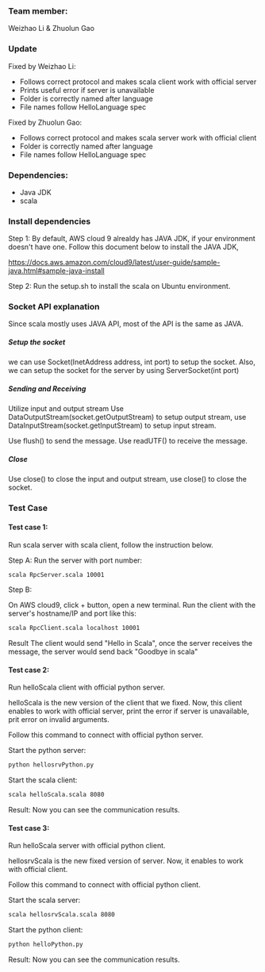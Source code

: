 ### Team member:
Weizhao Li & Zhuolun Gao

### Update

Fixed by Weizhao Li:
+ Follows correct protocol and makes scala client work with official server
+ Prints useful error if server is unavailable
+ Folder is correctly named after language
+ File names follow HelloLanguage spec

Fixed by Zhuolun Gao:
+ Follows correct protocol and makes scala server work with official client
+ Folder is correctly named after language
+ File names follow HelloLanguage spec

### Dependencies:
+ Java JDK
+ scala

### Install dependencies
Step 1:
By default, AWS cloud 9 alrealdy has JAVA JDK, if your environment doesn't have one.
Follow this document below to install the JAVA JDK,

https://docs.aws.amazon.com/cloud9/latest/user-guide/sample-java.html#sample-java-install

Step 2:
Run the setup.sh to install the scala on Ubuntu environment.


### Socket API explanation

Since scala mostly uses JAVA API, most of the API is the same as JAVA.

##### Setup the socket

we can use Socket(InetAddress address, int port) to setup the socket. 
Also, we can setup the socket for the server by using ServerSocket(int port)

##### Sending and Receiving

Utilize input and output stream 
Use DataOutputStream(socket.getOutputStream) to setup output stream, use DataInputStream(socket.getInputStream) to setup input stream.

Use flush() to send the message. Use readUTF() to receive the message.

##### Close

Use close() to close the input and output stream, use close() to close the socket.



### Test Case
#### Test case 1:

Run scala server with scala client, follow the instruction below.

Step A:
Run the server with port number:

```bash
scala RpcServer.scala 10001
```

Step B:

On AWS cloud9, click + button, open a new terminal. Run the client with the server's hostname/IP and port like this:

```bash
scala RpcClient.scala localhost 10001
```

Result
The client would send "Hello in Scala", once the server receives the message, the server would send back "Goodbye in scala"


#### Test case 2:
Run helloScala client with official python server.

helloScala is the new version of the client that we fixed. Now, this client enables to work with official server, print the error
if server is unavailable, prit error on invalid arguments.

Follow this command to connect with official python server.

Start the python server:

```bash
python hellosrvPython.py
```

Start the scala client:

```bash
scala helloScala.scala 8080
```

Result:
Now you can see the communication results.

#### Test case 3:
Run helloScala server with official python client.

hellosrvScala is the new fixed version of server. Now, it enables to work with official client.

Follow this command to connect with official python client.

Start the scala server: 

```bash
scala hellosrvScala.scala 8080
```

Start the python client:
```bash
python helloPython.py
```

Result:
Now you can see the communication results.
